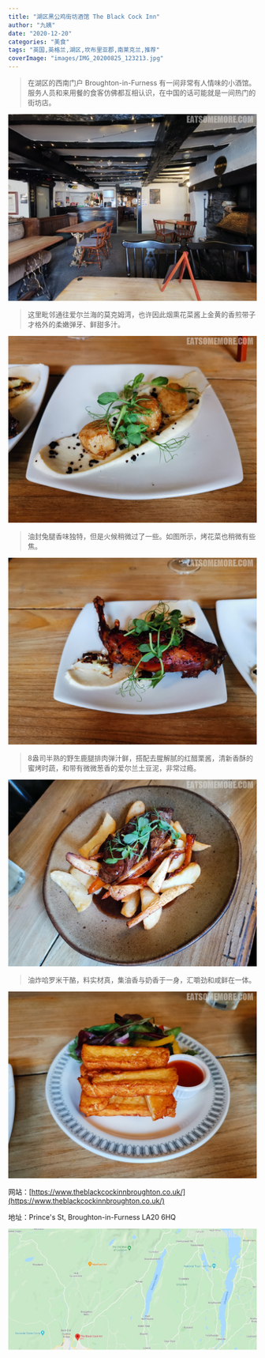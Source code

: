 ```yaml
---
title: "湖区黑公鸡街坊酒馆 The Black Cock Inn"
author: "九姨"
date: "2020-12-20"
categories: "美食"
tags: "英国,英格兰,湖区,坎布里亚郡,南莱克兰,推荐"
coverImage: "images/IMG_20200825_123213.jpg"
---
```


>在湖区的西南门户 Broughton-in-Furness 有一间非常有人情味的小酒馆。服务人员和来用餐的食客仿佛都互相认识，在中国的话可能就是一间热门的街坊店。

![The Black Cock Inn](images/IMG_20200825_120325.jpg)

>这里毗邻通往爱尔兰海的莫克姆湾，也许因此烟熏花菜酱上金黄的香煎带子才格外的柔嫩弹牙、鲜甜多汁。

![The Black Cock Inn](images/IMG_20200825_123213.jpg)

>油封兔腿香味独特，但是火候稍微过了一些。如图所示，烤花菜也稍微有些焦。

![The Black Cock Inn](images/IMG_20200825_123218.jpg)

>8盎司半熟的野生鹿腿排肉弹汁鲜，搭配去腥解腻的红醋栗酱，清新香酥的蜜烤时蔬，和带有微微葱香的爱尔兰土豆泥，非常过瘾。

![The Black Cock Inn](images/IMG_20200825_123225.jpg)

>油炸哈罗米干酪，料实材真，集油香与奶香于一身，汇嚼劲和咸鲜在一体。

![The Black Cock Inn](images/IMG_20200825_123511.jpg)


网站：[https://www.theblackcockinnbroughton.co.uk/](https://www.theblackcockinnbroughton.co.uk/)

地址：Prince's St, Broughton-in-Furness LA20 6HQ

![The Black Cock Inn](images/blackcock.jpg)